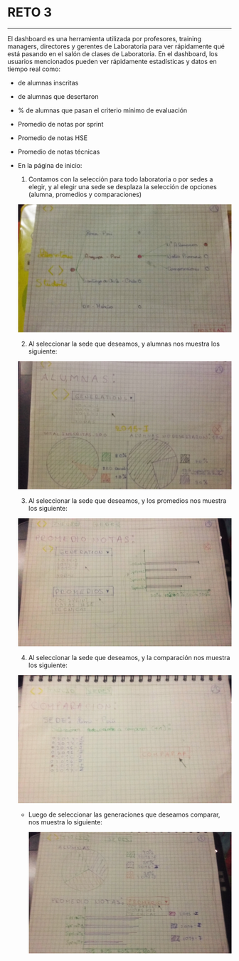 # RETO 3

***

El dashboard es una herramienta utilizada por profesores, training managers, directores y gerentes de Laboratoria para ver rápidamente qué está pasando en el salón de clases de Laboratoria. En el dashboard, los usuarios mencionados pueden ver rápidamente estadísticas y datos en tiempo real como:

* de alumnas inscritas
* de alumnas que desertaron
* % de alumnas que pasan el criterio mínimo de evaluación
* Promedio de notas por sprint
* Promedio de notas HSE
* Promedio de notas técnicas

* En la página de inicio:

  1. Contamos con la selección para todo laboratoria o por sedes a elegir, y al elegir una sede se desplaza la selección de opciones (alumna, promedios y comparaciones)

  ![](assets/images/1.jpg)

  2. Al seleccionar la sede que deseamos, y alumnas nos muestra los siguiente:

  ![](assets/images/2.jpg)

  3. Al seleccionar la sede que deseamos, y los promedios nos muestra los siguiente:

  ![](assets/images/3.jpg)

  4. Al seleccionar la sede que deseamos, y la comparación nos muestra los siguiente:

  ![](assets/images/4.jpg)

    * Luego de seleccionar las generaciones que deseamos comparar, nos muestra lo siguiente:

      ![](assets/images/5.jpg)
